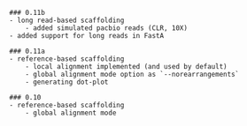 	### 0.11b
    - long read-based scaffolding
        - added simulated pacbio reads (CLR, 10X)
    - added support for long reads in FastA
        
	### 0.11a
	- reference-based scaffolding
		- local alignment implemented (and used by default)
		- global alignment mode option as `--norearrangements`
		- generating dot-plot

	### 0.10
	- reference-based scaffolding
		- global alignment mode

